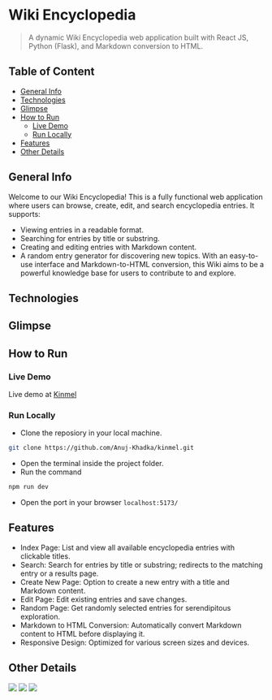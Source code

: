 # Wiki Encyclopedia
> A dynamic Wiki Encyclopedia web application built with React JS, Python (Flask), and Markdown conversion to HTML.


<!-- ![wiki gif](documentations/vids/wiki-gif.gif) -->

## Table of Content 
- [General Info](#general-info)
- [Technologies](#technologies)
- [Glimpse](#glimpse)
- [How to Run](#how-to-run)
    - [Live Demo](#live-demo)
    - [Run Locally](#run-locally)
- [Features](#features)
- [Other Details](#other-details)

## General Info
Welcome to our Wiki Encyclopedia! This is a fully functional web application where users can browse, create, edit, and search encyclopedia entries. It supports:
- Viewing entries in a readable format.
- Searching for entries by title or substring.
- Creating and editing entries with Markdown content.
- A random entry generator for discovering new topics.
With an easy-to-use interface and Markdown-to-HTML conversion, this Wiki aims to be a powerful knowledge base for users to contribute to and explore.


## Technologies


## Glimpse
<!-- <p>
    <img src="documentations/imgs/kinmel-home.png" alt="kinmel-glimpse-1" />
    <img src="documentations/imgs/kinmel-products.png" alt="kinmel-glimpse-2" />
    <img src="documentations/imgs/kinmel-filter.png" alt="kinmel-glimpse-3" />
    <img src="documentations/imgs/kinmel-product-details.png" alt="kinmel-glimpse-6" />
    <img src="documentations/imgs/kinmel-about.png" alt="kinmel-glimpse-4" />
    <img src="documentations/imgs/kinmel-services.png" alt="kinmel-glimpse-5" />
    <img src="documentations/imgs/kinmel-mob-home.png" alt="kinmel-glimpse-7" />
    <img src="documentations/imgs/kinmel-mob-services.png" alt="kinmel-glimpse-8" />
</p> -->

## How to Run
### Live Demo
Live demo at <a href="https://hamrokinmel.netlify.app" target="_blank">Kinmel</a>

### Run Locally
- Clone the reposiory in your local machine.
```bash
git clone https://github.com/Anuj-Khadka/kinmel.git
```
- Open the terminal inside the project folder.
- Run the command
```bash
npm run dev
```
- Open the port in your browser `localhost:5173/` <br/>


## Features
- Index Page: List and view all available encyclopedia entries with clickable titles.
- Search: Search for entries by title or substring; redirects to the matching entry or a results page.
- Create New Page: Option to create a new entry with a title and Markdown content.
- Edit Page: Edit existing entries and save changes.
- Random Page: Get randomly selected entries for serendipitous exploration.
- Markdown to HTML Conversion: Automatically convert Markdown content to HTML before displaying it.
- Responsive Design: Optimized for various screen sizes and devices.


## Other Details
 <p align="left">
    <img src="https://img.shields.io/github/contributors/anuj-khadka/kinmel?style=for-the-badge" />
    <img src="https://img.shields.io/github/commit-activity/t/Anuj-Khadka/kinmel?style=for-the-badge" />
    <img src="https://img.shields.io/github/forks/anuj-khadka/kinmel?style=for-the-badge" />
</p>

